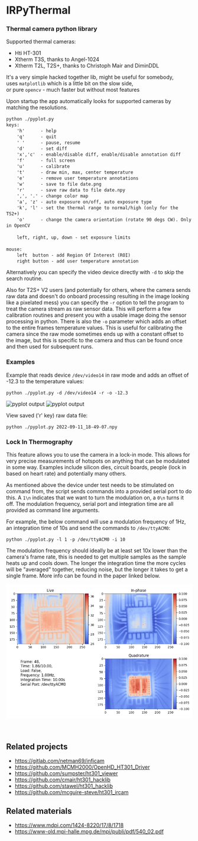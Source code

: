 # IRPyThermal
### Thermal camera python library

Supported thermal cameras:
- Hti HT-301
- Xtherm T3S, thanks to Angel-1024
- Xtherm T2L, T2S+, thanks to Christoph Mair and DiminDDL

It's a very simple hacked together lib, might be useful for somebody,  
uses `matplotlib` which is a little bit on the slow side,  
or pure `opencv` - much faster but without most features

Upon startup the app automatically looks for supported cameras by matching the resolutions.

```
python ./pyplot.py
keys:
    'h'      - help
    'q'      - quit
    ' '      - pause, resume
    'd'      - set diff
    'x','c'  - enable/disable diff, enable/disable annotation diff
    'f'      - full screen
    'u'      - calibrate
    't'      - draw min, max, center temperature
    'e'      - remove user temperature annotations
    'w'      - save to file date.png
    'r'      - save raw data to file date.npy
    ',', '.' - change color map
    'a', 'z' - auto exposure on/off, auto exposure type
    'k', 'l' - set the thermal range to normal/high (only for the TS2+)
    'o'      - change the camera orientation (rotate 90 degs CW). Only in OpenCV
    
    left, right, up, down - set exposure limits

mouse:
    left  button - add Region Of Interest (ROI)
    right button - add user temperature annotation
```

Alternatively you can specify the video device directly with `-d` to skip the search routine. 

Also for T2S+ V2 users (and potentially for others, where the camera sends raw data and doesn't do onboard processing resulting in the image looking like a pixelated mess) you can specify the `-r` option to tell the program to treat the camera stream as raw sensor data. This will perform a few calibration routines and present you with a usable image doing the sensor processing in python. There is also the `-o` parameter which adds an offset to the entire frames temperature values. This is useful for calibrating the camera since the raw mode sometimes ends up with a constant offset to the image, but this is specific to the camera and thus can be found once and then used for subsequent runs.

### Examples

Example that reads device `/dev/video14` in raw mode and adds an offset of -12.3 to the temperature values:

```
python ./pyplot.py -d /dev/video14 -r -o -12.3
```

![pyplot output](docs/pyplot-output1.png)
![pyplot output](docs/pyplot-output2.png)

View saved ('r' key) raw data file:
```
python ./pyplot.py 2022-09-11_18-49-07.npy
```

### Lock In Thermography

This feature allows you to use the camera in a lock-in mode. This allows for very precise measurements of hotspots on anything that can be modulated in some way. Examples include silicon dies, circuit boards, people (lock in based on heart rate) and potentially many others. 

As mentioned above the device under test needs to be stimulated on command from, the script sends commands into a provided serial port to do this.
A `1\n` indicates that we want to turn the modulation on, a `0\n` turns it off. The modulation frequency, serial port and integration time are all provided as command line arguments.

For example, the below command will use a modulation frequency of 1Hz, an integration time of 10s and send the commands to `/dev/ttyACM0`:

```
python ./pyplot.py -l 1 -p /dev/ttyACM0 -i 10
```

The modulation frequency should ideally be at least set 10x lower than the camera's frame rate, this is needed to get multiple samples as the sample heats up and cools down. The longer the integration time the more cycles will be "averaged" together, reducing noise, but the longer it takes to get a single frame. More info can be found in the paper linked below.

![lockin output](docs/lock-in.png)

<br>

## Related projects

- https://gitlab.com/netman69/inficam
- https://github.com/MCMH2000/OpenHD_HT301_Driver
- https://github.com/sumpster/ht301_viewer
- https://github.com/cmair/ht301_hacklib
- https://github.com/stawel/ht301_hacklib
- https://github.com/mcguire-steve/ht301_ircam

## Related materials
- https://www.mdpi.com/1424-8220/17/8/1718
- https://www-old.mpi-halle.mpg.de/mpi/publi/pdf/540_02.pdf


